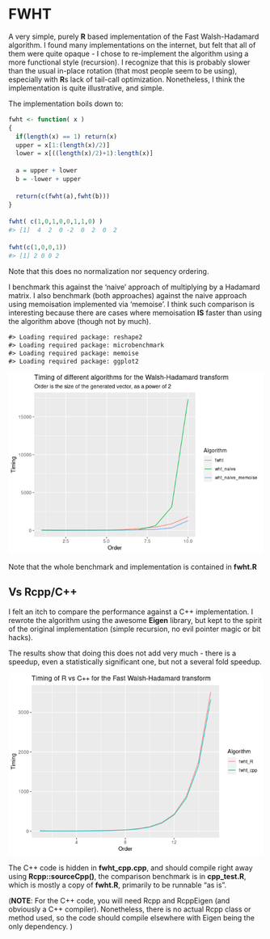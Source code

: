 
<!-- README.md is generated from README.Rmd. Please edit that file -->

# FWHT

A very simple, purely **R** based implementation of the Fast
Walsh-Hadamard algorithm. I found many implementations on the internet,
but felt that all of them were quite opaque - I chose to re-implement
the algorithm using a more functional style (recursion). I recognize
that this is probably slower than the usual in-place rotation (that most
people seem to be using), especially with **R**s lack of tail-call
optimization. Nonetheless, I think the implementation is quite
illustrative, and simple.

The implementation boils down to:

``` r
fwht <- function( x )
{
  if(length(x) == 1) return(x) 
  upper = x[1:(length(x)/2)]
  lower = x[((length(x)/2)+1):length(x)]

  a = upper + lower
  b = -lower + upper

  return(c(fwht(a),fwht(b)))
}

fwht( c(1,0,1,0,0,1,1,0) )
#> [1]  4  2  0 -2  0  2  0  2

fwht(c(1,0,0,1))
#> [1] 2 0 0 2
```

Note that this does no normalization nor sequency ordering.

I benchmark this against the ‘naive’ approach of multiplying by a
Hadamard matrix. I also benchmark (both approaches) against the naive
approach using memoisation implemented via ‘memoise’. I think such
comparison is interesting because there are cases where memoisation
**IS** faster than using the algorithm above (though not by much).

    #> Loading required package: reshape2
    #> Loading required package: microbenchmark
    #> Loading required package: memoise
    #> Loading required package: ggplot2

![](README_files/figure-gfm/unnamed-chunk-4-1.png)<!-- -->

Note that the whole benchmark and implementation is contained in
**fwht.R**

## Vs Rcpp/C++

I felt an itch to compare the performance against a C++ implementation.
I rewrote the algorithm using the awesome **Eigen** library, but kept to
the spirit of the original implementation (simple recursion, no evil
pointer magic or bit hacks).

The results show that doing this does not add very much - there is a
speedup, even a statistically significant one, but not a several fold
speedup.

![](README_files/figure-gfm/unnamed-chunk-5-1.png)<!-- -->

The C++ code is hidden in **fwht\_cpp.cpp**, and should compile right
away using **Rcpp::sourceCpp()**, the comparison benchmark is in
**cpp\_test.R**, which is mostly a copy of **fwht.R**, primarily to be
runnable “as is”.

(**NOTE**: For the C++ code, you will need Rcpp and RcppEigen (and
obviously a C++ compiler). Nonetheless, there is no actual Rcpp class or
method used, so the code should compile elsewhere with Eigen being the
only dependency. )
